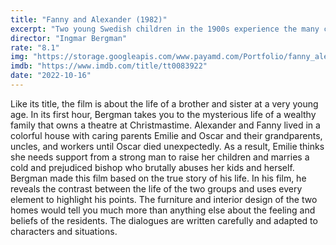 ```yaml
---
title: "Fanny and Alexander (1982)"
excerpt: "Two young Swedish children in the 1900s experience the many comedies and tragedies of their lively and affectionate theatrical family, the Ekdahls."
director: "Ingmar Bergman"
rate: "8.1"
img: "https://storage.googleapis.com/www.payamd.com/Portfolio/fanny_alex2.jpg"
imdb: "https://www.imdb.com/title/tt0083922"
date: "2022-10-16"
---
```


Like its title, the film is about the life of a brother and sister at a very young age. In its first hour, Bergman takes you to the mysterious life of a wealthy family that owns a theatre at Christmastime. Alexander and Fanny lived in a colorful house with caring parents Emilie and Oscar and their grandparents, uncles, and workers until Oscar died unexpectedly. As a result, Emilie thinks she needs support from a strong man to raise her children and marries a cold and prejudiced bishop who brutally abuses her kids and herself. Bergman made this film based on the true story of his life. In his film, he reveals the contrast between the life of the two groups and uses every element to highlight his points. The furniture and interior design of the two homes would tell you much more than anything else about the feeling and beliefs of the residents. The dialogues are written carefully and adapted to characters and situations.

